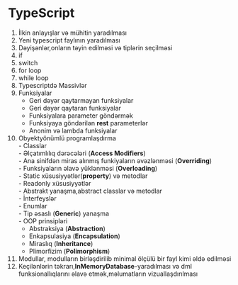 # TypeScript

 1. İlkin anlayışlar və mühitin yaradılması
 2. Yeni typescript faylının yaradılması
 3. Dəyişənlər,onların təyin edilməsi və tiplərin seçilməsi
 4. if
 5. switch
 6. for loop
 7. while loop
 8. Typescriptdə Massivlər
 9. Funksiyalar
    - Geri dəyər qaytarmayan funksiyalar
    - Geri dəyər qaytaran funksiyalar
    - Funksiyalara parameter göndərmək
    - Funksiyaya göndərilən **rest** parameterlər
    - Anonim və lambda funksiyalar
 10. Obyektyönümlü programlaşdırma  
    - Classlar  
    - Əlçatımlılıq dərəcələri (**Access Modifiers**)  
    - Ana sinifdən miras alınmış funkiyaların əvəzlənməsi (**Overriding**)  
    - Funksiyaların əlavə yüklənməsi (**Overloading**)  
    - Static xüsusiyyətlər(**property**) və metodlar  
    - Readonly xüsusiyyətlər  
    - Abstrakt yanaşma,abstract classlar və metodlar  
    - İnterfeyslər  
    - Enumlar  
    - Tip əsaslı (**Generic**) yanaşma  
    - OOP prinsipləri  
        - Abstraksiya (**Abstraction**)  
        - Enkapsulasiya (**Encapsulation**)
        - Miraslıq (**Inheritance**)
        - Plimorfizim (**Polimorphism**)
 11. Modullar, modulların birləşdirilib minimal ölçülü bir fayl kimi əldə edilməsi
 12. Keçilənlərin təkrarı,**InMemoryDatabase**-yaradılması və dml funksionallıqlarını əlavə etmək,məlumatların vizuallaşdırılması